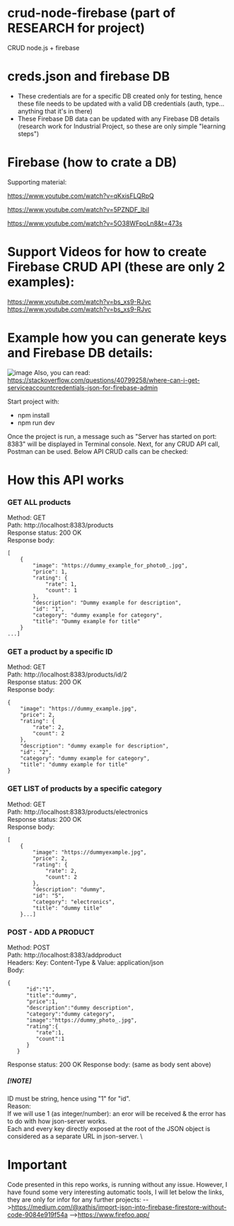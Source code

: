 # crud-node-firebase (part of **RESEARCH** for project)
CRUD node.js + firebase  

# creds.json and firebase DB
- These credentials are for a specific DB created only for testing, hence these file needs to be updated with a valid DB credentials (auth, type... anything that it's in there)
- These Firebase DB data can be updated with any Firebase DB details (research work for Industrial Project, so these are only simple "learning steps")

# Firebase (how to crate a DB)
Supporting material:

https://www.youtube.com/watch?v=qKxisFLQRpQ

https://www.youtube.com/watch?v=5PZNDF_lbiI

https://www.youtube.com/watch?v=5O38WFpoLn8&t=473s

# Support Videos for how to create Firebase CRUD API (these are only 2 examples):

https://www.youtube.com/watch?v=bs_xs9-RJvc 
https://www.youtube.com/watch?v=bs_xs9-RJvc 

# Example how you can generate keys and Firebase DB details:

![image](https://github.com/rusuot/industrial_project_crud_api_firebase/assets/156461904/20978a8b-100d-42b9-a4a2-0dcfe0194321)
Also, you can read:   https://stackoverflow.com/questions/40799258/where-can-i-get-serviceaccountcredentials-json-for-firebase-admin


 
Start project with: 
<ul>
<li>npm install</li>
<li>npm run dev</li>
</ul>
Once the project is run, a message such as "Server has started on port: 8383" will be displayed in Terminal console.
Next, for any CRUD API call, Postman can be used.
Below API CRUD calls can be checked:



# How this API works
### GET ALL products 
Method: GET \
Path:   http://localhost:8383/products \
Response status: 200 OK \
Response body: 
```
[
    {
        "image": "https://dummy_example_for_photo0_.jpg",
        "price": 1,
        "rating": {
            "rate": 1,
            "count": 1
        },
        "description": "Dummy example for description",
        "id": "1",
        "category": "dummy example for category",
        "title": "Dummy example for title"
    }
...]
```

### GET a product by a specific ID
Method: GET \
Path:   http://localhost:8383/products/id/2 \
Response status: 200 OK \
Response body:
```
{
    "image": "https://dummy_example.jpg",
    "price": 2,
    "rating": {
        "rate": 2,
        "count": 2
    },
    "description": "dummy example for description",
    "id": "2",
    "category": "dummy example for category",
    "title": "dummy example for title"
}
```

### GET LIST of products by a specific category
Method: GET \
Path: http://localhost:8383/products/electronics \
Response status: 200 OK \
Response body: 
```
[
    {
        "image": "https://dummyexample.jpg",
        "price": 2,
        "rating": {
            "rate": 2,
            "count": 2
        },
        "description": "dummy",
        "id": "5",
        "category": "electronics",
        "title": "dummy title"
    }...]
```

### POST - ADD A PRODUCT
Method: POST \
Path: http://localhost:8383/addproduct \
Headers:  Key: Content-Type   &  Value: application/json  \
Body:
```
{
      "id":"1",
      "title":"dummy",
      "price":1,
      "description":"dummy description",
      "category":"dummy category",
      "image":"https://dummy_photo_.jpg",
      "rating":{
         "rate":1,
         "count":1
      }
   }
```
Response status: 200 OK
Response body: (same as body sent above)
##### [!NOTE] 
ID must be string, hence using "1" for "id". \
Reason: \
If we will use 1 (as integer/number): an eror will be received & the error has to do with how json-server works. \
Each and every key directly exposed at the root of the JSON object is considered as a separate URL in json-server. \


# Important
Code presented in this repo works, is running without any issue. 
However, I have found some very interesting automatic tools, I will let below the links, they are only for infor for any further projects:
-->https://medium.com/@xathis/import-json-into-firebase-firestore-without-code-9084e919f54a
-->https://www.firefoo.app/
